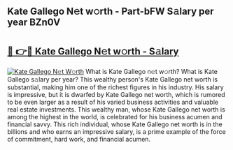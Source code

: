 ## Kate Gallego N𝚎t w𝚘rth - Part-bFW S𝚊lary per year BZn0V

# <h2><a href="http://gc468b.nevu.top/?p=Kate+Gallego">🔗 👉🔴 Kate Gallego N𝚎t w𝚘rth - S𝚊lary</a></h2>

[![Kate Gallego N𝚎t W𝚘rth](https://i.imgur.com/Oavwk0R.jpeg)](http://gc468b.nevu.top/?p=Kate+Gallego)
What is Kate Gallego n𝚎t w𝚘rth? What is Kate Gallego s𝚊lary per year?
This wealthy person's Kate Gallego net worth is substantial, making him one of the richest figures in his industry. His salary is impressive, but it is dwarfed by Kate Gallego net worth, which is rumored to be even larger as a result of his varied business activities and valuable real estate investments. This wealthy man, whose Kate Gallego net worth is among the highest in the world, is celebrated for his business acumen and financial savvy. This rich individual, whose Kate Gallego net worth is in the billions and who earns an impressive salary, is a prime example of the force of commitment, hard work, and financial acumen.
